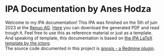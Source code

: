 # IPA Documentation by Anes Hodza
Welcome to my IPA documentation! This IPA was finished on the 5th of juin 2023 at the [Renuo AG](https://www.renuo.ch/). [Here](https://github.com/aneshodza/ipa-documentation/suites/13383152918/artifacts/732417307) you can download the generated PDF and read trough it. Feel free to use this as reference material or just as a template. And speaking of template, this documentation is based on [the IPA LaTeX template by the ictorg](https://github.com/ictorg/ipa-template).  
The source code documented in this project is [gnosis - a Redmine plugin](https://github.com/aneshodza/gnosis).
